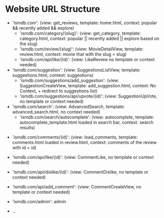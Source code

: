 # Website URL Structure

- 'ismdb.com': (view: get_reviews, template: home.html, context: popular && recently added && explore)
    - 'ismdb.com/category/(slug)': (view: get_category, template: category.html, context: popular || recently added || explore based on the slug)
    - 'ismdb.com/review/(slug)': (view: MovieDetailView, template: review.html, context: movie that with the slug = slug)
    - 'ismdb.com/api/like/(id)': (view: LikeReview no template or context needed)
- 'ismdb.com/suggestion': (view: SuggestionsListView, template: suggestions.html, context: suggestions)
    - 'ismdb.com/suggestions/add_suggestion': (view: SuggestionCreateView, template: add_suggestion.html, context: No Context, + redirect to suggestions list)
    - 'ismdb.com/suggestions/api/upvote/(id)': (view: SuggestionUpVote, no template or context needed)
- 'ismdb.com/search': (view: AdvancedSearch, template: advanced_search.html, no context needed)
    - 'ismdb.com/search/autocomplete': (view: autocomplete, template: autocomplete_template.html loaded in search bar, context: search results)

+ 'ismdb.com/comments/(id)': (view: load_comments, template: comments.html loaded in review.html, context: comments of the review with id = id)
+ 'ismdb.com/api/like/(id)': (view: CommentLike, no template or context needed)
+ 'ismdb.com/api/dislike/(id)': (view: CommentDislike, no template or context needed)
+ 'ismdb.com/api/add_comment': (view: CommentCreateView, no template or context needed)

+ 'ismdb.com/admin': admin

+ ...